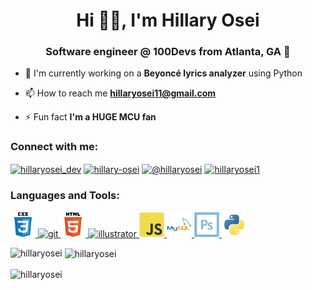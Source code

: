 <h1 align="center">Hi 👋🏾, I'm Hillary Osei</h1>
<h3 align="center">Software engineer @ 100Devs from Atlanta, GA 🍑</h3>

- 🔭 I'm currently working on a **Beyoncé lyrics analyzer** using Python

- 📫 How to reach me **hillaryosei11@gmail.com**

- ⚡ Fun fact **I'm a HUGE MCU fan**

<h3 align="left">Connect with me:</h3>
<p align="left">
<a href="https://twitter.com/hillaryosei_dev" target="blank"><img align="center" src="https://raw.githubusercontent.com/rahuldkjain/github-profile-readme-generator/master/src/images/icons/Social/twitter.svg" alt="hillaryosei_dev" height="30" width="40" /></a>
<a href="https://linkedin.com/in/hillary-osei" target="blank"><img align="center" src="https://raw.githubusercontent.com/rahuldkjain/github-profile-readme-generator/master/src/images/icons/Social/linked-in-alt.svg" alt="hillary-osei" height="30" width="40" /></a>
<a href="https://hashnode.com/@hillaryosei" target="blank"><img align="center" src="https://raw.githubusercontent.com/rahuldkjain/github-profile-readme-generator/master/src/images/icons/Social/hashnode.svg" alt="@hillaryosei" height="30" width="40" /></a>
<a href="https://www.hackerrank.com/hillaryosei1" target="blank"><img align="center" src="https://raw.githubusercontent.com/rahuldkjain/github-profile-readme-generator/master/src/images/icons/Social/hackerrank.svg" alt="hillaryosei1" height="30" width="40" /></a>
</p>

<h3 align="left">Languages and Tools:</h3>
<p align="left"> <a href="https://www.w3schools.com/css/" target="_blank" rel="noreferrer"> <img src="https://raw.githubusercontent.com/devicons/devicon/master/icons/css3/css3-original-wordmark.svg" alt="css3" width="40" height="40"/> </a> <a href="https://git-scm.com/" target="_blank" rel="noreferrer"> <img src="https://www.vectorlogo.zone/logos/git-scm/git-scm-icon.svg" alt="git" width="40" height="40"/> </a> <a href="https://www.w3.org/html/" target="_blank" rel="noreferrer"> <img src="https://raw.githubusercontent.com/devicons/devicon/master/icons/html5/html5-original-wordmark.svg" alt="html5" width="40" height="40"/> </a> <a href="https://www.adobe.com/in/products/illustrator.html" target="_blank" rel="noreferrer"> <img src="https://www.vectorlogo.zone/logos/adobe_illustrator/adobe_illustrator-icon.svg" alt="illustrator" width="40" height="40"/> </a> <a href="https://developer.mozilla.org/en-US/docs/Web/JavaScript" target="_blank" rel="noreferrer"> <img src="https://raw.githubusercontent.com/devicons/devicon/master/icons/javascript/javascript-original.svg" alt="javascript" width="40" height="40"/> </a> <a href="https://www.mysql.com/" target="_blank" rel="noreferrer"> <img src="https://raw.githubusercontent.com/devicons/devicon/master/icons/mysql/mysql-original-wordmark.svg" alt="mysql" width="40" height="40"/> </a> <a href="https://www.photoshop.com/en" target="_blank" rel="noreferrer"> <img src="https://raw.githubusercontent.com/devicons/devicon/master/icons/photoshop/photoshop-line.svg" alt="photoshop" width="40" height="40"/> </a> <a href="https://www.python.org" target="_blank" rel="noreferrer"> <img src="https://raw.githubusercontent.com/devicons/devicon/master/icons/python/python-original.svg" alt="python" width="40" height="40"/> </a> </p>

<p><img align="left" src="https://github-readme-stats.vercel.app/api/top-langs?username=hillaryosei&show_icons=true&locale=en&layout=compact" alt="hillaryosei" /></p>

<p>&nbsp;<img align="center" src="https://github-readme-stats.vercel.app/api?username=hillaryosei&show_icons=true&locale=en" alt="hillaryosei" /></p>

<p><img align="center" src="https://github-readme-streak-stats.herokuapp.com/?user=hillaryosei&" alt="hillaryosei" /></p>
